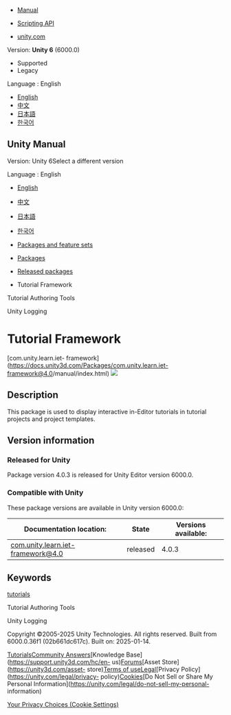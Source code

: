 [](https://docs.unity3d.com)

  * [Manual](../Manual/index.html)
  * [Scripting API](../ScriptReference/index.html)

  * [unity.com](https://unity.com/)

Version: **Unity 6** (6000.0)

  * Supported
  * Legacy

Language : English

  * [English](/Manual/com.unity.learn.iet-framework.html)
  * [中文](/cn/current/Manual/com.unity.learn.iet-framework.html)
  * [日本語](/ja/current/Manual/com.unity.learn.iet-framework.html)
  * [한국어](/kr/current/Manual/com.unity.learn.iet-framework.html)

[](https://docs.unity3d.com)

## Unity Manual

Version: Unity 6Select a different version

Language : English

  * [English](/Manual/com.unity.learn.iet-framework.html)
  * [中文](/cn/current/Manual/com.unity.learn.iet-framework.html)
  * [日本語](/ja/current/Manual/com.unity.learn.iet-framework.html)
  * [한국어](/kr/current/Manual/com.unity.learn.iet-framework.html)

  * [Packages and feature sets](PackagesList.html)
  * [Packages](Packages-all.html)
  * [Released packages](pack-safe.html)
  * Tutorial Framework 

[](com.unity.learn.iet-framework.authoring.html)

Tutorial Authoring Tools

[](com.unity.logging.html)

Unity Logging

# Tutorial Framework

[com.unity.learn.iet-
framework](https://docs.unity3d.com/Packages/com.unity.learn.iet-
framework@4.0/manual/index.html) ![](../uploads/Main/iconRel.png)

## Description

This package is used to display interactive in-Editor tutorials in tutorial
projects and project templates.

## Version information

### Released for Unity

Package version 4.0.3 is released for Unity Editor version 6000.0.

### Compatible with Unity

These package versions are available in Unity version 6000.0:

**Documentation location:** | **State** | **Versions available:**  
---|---|---  
[com.unity.learn.iet-framework@4.0](https://docs.unity3d.com/Packages/com.unity.learn.iet-framework@4.0/manual/index.html) | released | 4.0.3  
  
## Keywords

[tutorials](pack-keys.html#tutorials)

[](com.unity.learn.iet-framework.authoring.html)

Tutorial Authoring Tools

[](com.unity.logging.html)

Unity Logging

Copyright ©2005-2025 Unity Technologies. All rights reserved. Built from
6000.0.36f1 (02b661dc617c). Built on: 2025-01-14.

[Tutorials](https://learn.unity.com/)[Community
Answers](https://answers.unity3d.com)[Knowledge
Base](https://support.unity3d.com/hc/en-
us)[Forums](https://forum.unity3d.com)[Asset Store](https://unity3d.com/asset-
store)[Terms of
use](https://docs.unity3d.com/Manual/TermsOfUse.html)[Legal](https://unity.com/legal)[Privacy
Policy](https://unity.com/legal/privacy-
policy)[Cookies](https://unity.com/legal/cookie-policy)[Do Not Sell or Share
My Personal Information](https://unity.com/legal/do-not-sell-my-personal-
information)

[Your Privacy Choices (Cookie Settings)](javascript:void\(0\);)

